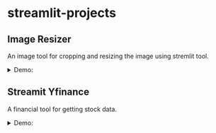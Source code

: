 # streamlit-projects

## Image Resizer
An image tool for cropping and resizing the image using stremlit tool.

<details>
 <summary> Demo: </summary>

<br>

![demo](./image_resizer/demo.gif)

</details>

## Streamit Yfinance
A financial tool for getting stock data.

<details>
 <summary> Demo: </summary>

<br>

![demo](./streamlit_yfinance/demo.png)

</details>